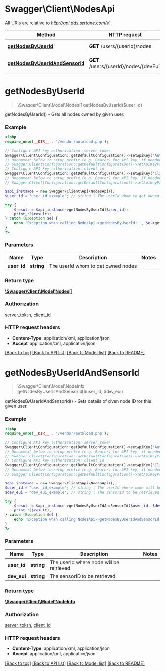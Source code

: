 # Swagger\Client\NodesApi

All URIs are relative to *http://api.dds.sertone.com/v1*

Method | HTTP request | Description
------------- | ------------- | -------------
[**getNodesByUserId**](NodesApi.md#getNodesByUserId) | **GET** /users/{userId}/nodes | getNodesByUserId() - Gets all nodes owned by given user.
[**getNodesByUserIdAndSensorId**](NodesApi.md#getNodesByUserIdAndSensorId) | **GET** /users/{userId}/nodes/{devEui} | getNodesByUserIdAndSensorId() - Gets details of given node ID for this given user.


# **getNodesByUserId**
> \Swagger\Client\Model\Nodes[] getNodesByUserId($user_id)

getNodesByUserId() - Gets all nodes owned by given user.



### Example
```php
<?php
require_once(__DIR__ . '/vendor/autoload.php');

// Configure API key authorization: server_token
Swagger\Client\Configuration::getDefaultConfiguration()->setApiKey('Authorization', 'YOUR_API_KEY');
// Uncomment below to setup prefix (e.g. Bearer) for API key, if needed
// Swagger\Client\Configuration::getDefaultConfiguration()->setApiKeyPrefix('Authorization', 'Bearer');
// Configure API key authorization: client_id
Swagger\Client\Configuration::getDefaultConfiguration()->setApiKey('ClientID', 'YOUR_API_KEY');
// Uncomment below to setup prefix (e.g. Bearer) for API key, if needed
// Swagger\Client\Configuration::getDefaultConfiguration()->setApiKeyPrefix('ClientID', 'Bearer');

$api_instance = new Swagger\Client\Api\NodesApi();
$user_id = "user_id_example"; // string | The userId whom to get owned nodes

try {
    $result = $api_instance->getNodesByUserId($user_id);
    print_r($result);
} catch (Exception $e) {
    echo 'Exception when calling NodesApi->getNodesByUserId: ', $e->getMessage(), PHP_EOL;
}
?>
```

### Parameters

Name | Type | Description  | Notes
------------- | ------------- | ------------- | -------------
 **user_id** | **string**| The userId whom to get owned nodes |

### Return type

[**\Swagger\Client\Model\Nodes[]**](../Model/Nodes.md)

### Authorization

[server_token](../../README.md#server_token), [client_id](../../README.md#client_id)

### HTTP request headers

 - **Content-Type**: application/xml, application/json
 - **Accept**: application/xml, application/json

[[Back to top]](#) [[Back to API list]](../../README.md#documentation-for-api-endpoints) [[Back to Model list]](../../README.md#documentation-for-models) [[Back to README]](../../README.md)

# **getNodesByUserIdAndSensorId**
> \Swagger\Client\Model\NodeInfo getNodesByUserIdAndSensorId($user_id, $dev_eui)

getNodesByUserIdAndSensorId() - Gets details of given node ID for this given user.



### Example
```php
<?php
require_once(__DIR__ . '/vendor/autoload.php');

// Configure API key authorization: server_token
Swagger\Client\Configuration::getDefaultConfiguration()->setApiKey('Authorization', 'YOUR_API_KEY');
// Uncomment below to setup prefix (e.g. Bearer) for API key, if needed
// Swagger\Client\Configuration::getDefaultConfiguration()->setApiKeyPrefix('Authorization', 'Bearer');
// Configure API key authorization: client_id
Swagger\Client\Configuration::getDefaultConfiguration()->setApiKey('ClientID', 'YOUR_API_KEY');
// Uncomment below to setup prefix (e.g. Bearer) for API key, if needed
// Swagger\Client\Configuration::getDefaultConfiguration()->setApiKeyPrefix('ClientID', 'Bearer');

$api_instance = new Swagger\Client\Api\NodesApi();
$user_id = "user_id_example"; // string | The userId where node will be retrieved
$dev_eui = "dev_eui_example"; // string | The sensorID to be retrieved

try {
    $result = $api_instance->getNodesByUserIdAndSensorId($user_id, $dev_eui);
    print_r($result);
} catch (Exception $e) {
    echo 'Exception when calling NodesApi->getNodesByUserIdAndSensorId: ', $e->getMessage(), PHP_EOL;
}
?>
```

### Parameters

Name | Type | Description  | Notes
------------- | ------------- | ------------- | -------------
 **user_id** | **string**| The userId where node will be retrieved |
 **dev_eui** | **string**| The sensorID to be retrieved |

### Return type

[**\Swagger\Client\Model\NodeInfo**](../Model/NodeInfo.md)

### Authorization

[server_token](../../README.md#server_token), [client_id](../../README.md#client_id)

### HTTP request headers

 - **Content-Type**: application/xml, application/json
 - **Accept**: application/xml, application/json

[[Back to top]](#) [[Back to API list]](../../README.md#documentation-for-api-endpoints) [[Back to Model list]](../../README.md#documentation-for-models) [[Back to README]](../../README.md)

